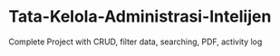 # Tata-Kelola-Administrasi-Intelijen
Complete Project with CRUD, filter data, searching, PDF, activity log
